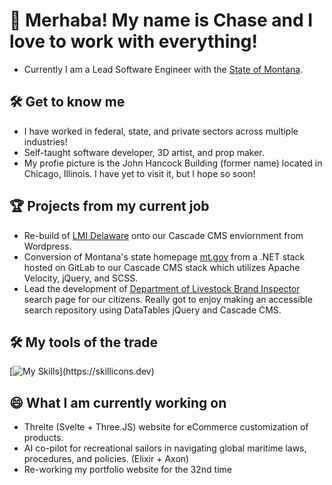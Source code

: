 # 🧿 Merhaba! My name is Chase and I love to work with everything! 

- Currently I am a Lead Software Engineer with the <a href="https://mt.gov/">State of Montana</a>. 


## 🛠 Get to know me

- I have worked in federal, state, and private sectors across multiple industries!
- Self-taught software developer, 3D artist, and prop maker.
- My profie picture is the John Hancock Building (former name) located in Chicago, Illinois. I have yet to visit it, but I hope so soon!


## 🏆 Projects from my current job

- Re-build of <a href="https://lmi.delaware.gov/">LMI Delaware</a> onto our Cascade CMS enviornment from Wordpress.
- Conversion of Montana's state homepage <a href="https://mt.gov/">mt.gov</a> from a .NET stack hosted on GitLab to our Cascade CMS stack which utilizes Apache Velocity, jQuery, and SCSS.
- Lead the development of <a href="https://liv.mt.gov/Brands-Enforcement/Find-a-brand-inspector">Department of Livestock Brand Inspector</a> search page for our citizens. Really got to enjoy making an accessible search repository using DataTables jQuery and Cascade CMS.


## 🛠 My tools of the trade

[![My Skills](https://skillicons.dev/icons?i=js,ts,jquery,html,css,svelte,react,elixir,solidity,kubernetes,docker,postgres,blender,)](https://skillicons.dev)


## 😄 What I am currently working on

- Threlte (Svelte + Three.JS) website for eCommerce customization of products.
- AI co-pilot for recreational sailors in navigating global maritime laws, procedures, and policies. (Elixir + Axon)
- Re-working my portfolio website for the 32nd time
<!--
**Mox-Erit/Mox-Erit** is a ✨ _special_ ✨ repository because its `README.md` (this file) appears on your GitHub profile.

Here are some ideas to get you started:

- 🔭 I’m currently working on ...
- 🌱 I’m currently learning ...
- 👯 I’m looking to collaborate on ...
- 🤔 I’m looking for help with ...
- 💬 Ask me about ...
- 📫 How to reach me: ...
- 😄 Pronouns: ...
- ⚡ Fun fact: ...
-->
